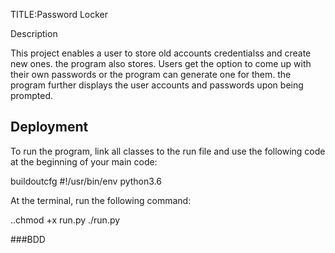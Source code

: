 TITLE:Password Locker

Description


 This project enables a user to store old accounts credentialss and create new ones. the program also stores. Users get the option to come up with their own passwords or the program can generate one for them. the program further displays the user accounts and passwords upon being prompted.

## Deployment

To run the program, link all classes to the run file and use the following code at the beginning of your main code:

buildoutcfg
#!/usr/bin/env python3.6

At the terminal, run the following command:

..chmod +x run.py
./run.py

###BDD